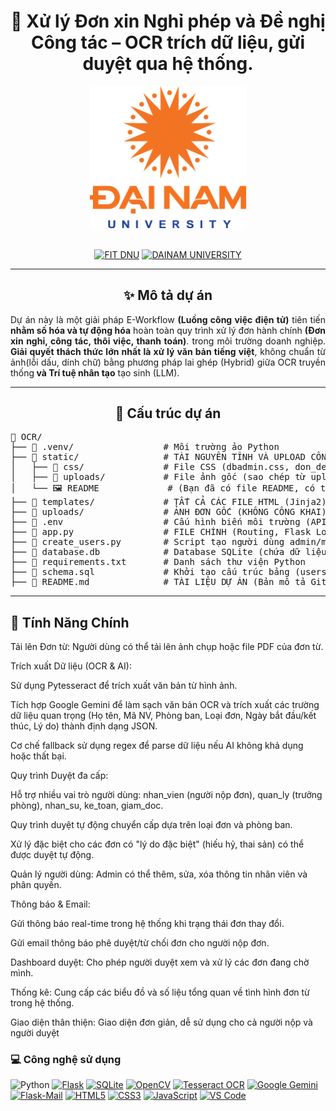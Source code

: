 <h1 align="center">
🚗 Xử lý Đơn xin Nghỉ phép và Đề nghị Công tác – OCR trích dữ liệu, gửi duyệt qua hệ thống.
</h1>
<div align="center">
  <img src="README/logoDaiNam.png" alt="DaiNam University Logo" width="250">
</div>
<br>
<div align="center">

[![FIT DNU](https://img.shields.io/badge/-FIT%20DNU-28a745?style=for-the-badge)](https://fitdnu.net/)
[![DAINAM UNIVERSITY](https://img.shields.io/badge/-DAINAM%20UNIVERSITY-dc3545?style=for-the-badge)](https://dainam.edu.vn/vi)

</div>


<hr>

<h2 align="center">✨ Mô tả dự án</h2>
<p align="justify">
  Dự án này là một giải pháp E-Workflow <strong>(Luồng công việc điện tử)</strong> tiên tiến <strong>nhằm số hóa và tự động hóa</strong> hoàn toàn quy trình xử lý đơn hành chính <strong>(Đơn xin nghỉ, công tác, thôi việc, thanh toán)</strong>. trong môi trường doanh nghiệp.  
  <strong>Giải quyết thách thức lớn nhất là xử lý văn bản tiếng việt</strong>, không chuẩn từ ảnh(lỗi dấu, dính chữ) bằng phương pháp lai ghép (Hybrid) giữa OCR truyền thống<strong> và Trí tuệ nhân tạo</strong> tạo sinh (LLM).
</p>

<hr>

<h2 align="center">🚀 Cấu trúc dự án</h2>
<pre>
📂 OCR/
├── 📁 .venv/                 # Môi trường ảo Python
├── 📁 static/                # TÀI NGUYÊN TĨNH VÀ UPLOAD CÔNG KHAI
│   ├── 📁 css/               # File CSS (dbadmin.css, don_detail.css, v.v.)
│   ├── 📁 uploads/           # File ảnh gốc (sao chép từ uploads/ cho web server)
│   └── 🖼️ README             # (Bạn đã có file README, có thể xóa file này)
├── 📁 templates/             # TẤT CẢ CÁC FILE HTML (Jinja2)
├── 📁 uploads/               # ẢNH ĐƠN GỐC (KHÔNG CÔNG KHAI)
├── 📜 .env                   # Cấu hình biến môi trường (API Keys, Mail)
├── 📜 app.py                 # FILE CHÍNH (Routing, Flask Logic, App Config)
├── 📜 create_users.py        # Script tạo người dùng admin/mẫu
├── 📜 database.db            # Database SQLite (chứa dữ liệu hoạt động)
├── 📜 requirements.txt       # Danh sách thư viện Python
├── 📜 schema.sql             # Khởi tạo cấu trúc bảng (users, Don, DuyetLog, ThongBao)
├── 📜 README.md              # TÀI LIỆU DỰ ÁN (Bản mô tả GitHub)
</pre>


<hr>


## 🚀 Tính Năng Chính

<p>Tải lên Đơn từ: Người dùng có thể tải lên ảnh chụp hoặc file PDF của đơn từ.

Trích xuất Dữ liệu (OCR & AI):

Sử dụng Pytesseract để trích xuất văn bản từ hình ảnh.

Tích hợp Google Gemini để làm sạch văn bản OCR và trích xuất các trường dữ liệu quan trọng (Họ tên, Mã NV, Phòng ban, Loại đơn, Ngày bắt đầu/kết thúc, Lý do) thành định dạng JSON.

Cơ chế fallback sử dụng regex để parse dữ liệu nếu AI không khả dụng hoặc thất bại.

Quy trình Duyệt đa cấp:

Hỗ trợ nhiều vai trò người dùng: nhan_vien (người nộp đơn), quan_ly (trưởng phòng), nhan_su, ke_toan, giam_doc.

Quy trình duyệt tự động chuyển cấp dựa trên loại đơn và phòng ban.

Xử lý đặc biệt cho các đơn có "lý do đặc biệt" (hiếu hỷ, thai sản) có thể được duyệt tự động.

Quản lý người dùng: Admin có thể thêm, sửa, xóa thông tin nhân viên và phân quyền.

Thông báo & Email:

Gửi thông báo real-time trong hệ thống khi trạng thái đơn thay đổi.

Gửi email thông báo phê duyệt/từ chối đơn cho người nộp đơn.

Dashboard duyệt: Cho phép người duyệt xem và xử lý các đơn đang chờ mình.

Thống kê: Cung cấp các biểu đồ và số liệu tổng quan về tình hình đơn từ trong hệ thống.

Giao diện thân thiện: Giao diện đơn giản, dễ sử dụng cho cả người nộp và người duyệt</p>

### 💻 Công nghệ sử dụng

<div align="center>

[![Python](https://img.shields.io/badge/Python-3670A0?style=for-the-badge&logo=python&logoColor=ffdd54)](#)
[![Flask](https://img.shields.io/badge/Flask-000000?style=for-the-badge&logo=flask&logoColor=white)](#)
[![SQLite](https://img.shields.io/badge/SQLite-07405E?style=for-for-the-badge&logo=sqlite&logoColor=white)](#)
[![OpenCV](https://img.shields.io/badge/OpenCV-27338E?style=for-the-badge&logo=opencv&logoColor=white)](#)
[![Tesseract OCR](https://img.shields.io/badge/Tesseract%20OCR-F38B00?style=for-the-badge)](#)
[![Google Gemini](https://img.shields.io/badge/Google%20Gemini-4285F4?style=for-the-badge&logo=google&logoColor=white)](#)
[![Flask-Mail](https://img.shields.io/badge/Flask--Mail-007ACC?style=for-the-badge)](#)
[![HTML5](https://img.shields.io/badge/-HTML5-E34F26?style=for-the-badge&logo=html5&logoColor=white)](#)
[![CSS3](https://img.shields.io/badge/-CSS3-1572B6?style=for-the-badge&logo=css3&logoColor=white)](#)
[![JavaScript](https://img.shields.io/badge/-JavaScript-F7DF1E?style=for-the-badge&logo=javascript&logoColor=black)](#)
[![VS Code](https://img.shields.io/badge/-Visual%20Studio%20Code-007ACC?style=for-the-badge&logo=visualstudiocode&logoColor=white)](#)

</div>